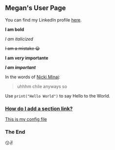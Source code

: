 ## Megan's User Page

You can find my LinkedIn profile [here](linkedin.com/in/megan-choi-6922181a1).

**I am bold**

*I am italicized*

~~I am a mistake :grinning:~~

**I am _very_ importante**

***I am important***

In the words of [Nicki Minaj](https://www.youtube.com/watch?v=CrPUvC7q6AY):
> uhhhm chile anyways so

Use `print("Hello World")` to say Hello to the World.

### [How do I add a section link?](https://docs.github.com/en/free-pro-team@latest/github/writing-on-github/basic-writing-and-formatting-syntax)

[This is my config file](_config.yml)

### The End
:kissing::v:
